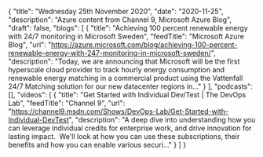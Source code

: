 {
  "title": "Wednesday 25th November 2020",
  "date": "2020-11-25",
  "description": "Azure content from Channel 9, Microsoft Azure Blog",
  "draft": false,
  "blogs": [
    {
      "title": "Achieving 100 percent renewable energy with 24/7 monitoring in Microsoft Sweden",
      "feedTitle": "Microsoft Azure Blog",
      "url": "https://azure.microsoft.com/blog/achieving-100-percent-renewable-energy-with-247-monitoring-in-microsoft-sweden/",
      "description": "Today, we are announcing that Microsoft will be the first hyperscale cloud provider to track hourly energy consumption and renewable energy matching in a commercial product using the Vattenfall 24/7 Matching solution for our new datacenter regions in..."
    }
  ],
  "podcasts": [],
  "videos": [
    {
      "title": "Get Started with Individual Dev/Test | The DevOps Lab",
      "feedTitle": "Channel 9",
      "url": "https://channel9.msdn.com/Shows/DevOps-Lab/Get-Started-with-Individual-DevTest",
      "description": "A deep dive into understanding how you can leverage individual credits for enterprise work, and drive innovation for lasting impact.  We'll look at how you can use these subscriptions, their benefits and how you can enable various securi..."
    }
  ]
}